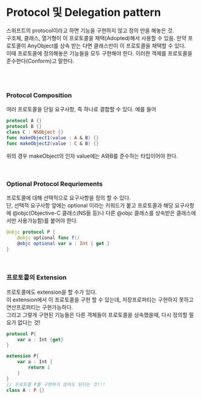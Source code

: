 # Protocol 및 Delegation pattern

스위프트의 protocol이라고 하면 기능을 구현하지 않고 정의 만을 해놓은 것.  
구조체, 클래스, 열거형이 이 프로토콜을 채택(Adopted)해서 사용할 수 있음. 만약 프로토콜이 AnyObject를 상속 받는 다면 클래스만이 이 프로토콜을 채택할 수 있다.  
이때 프로토콜에 정의해놓은 기능들을 모두 구현해야 한다. 이러한 객체를 프로토콜을 준수한다(Conform)고 말한다.

<br><br>

### **Protocol Composition**
여러 프로토콜을 단일 요구사항, 즉 하나로 결합할 수 있다. 예를 들어  
```swift
protocol A {}
protocol B {}
class C : NSObject {}
func makeObject1(value : A & B) {}
func makeObject2(value : C & B) {}
```  
위의 경우 makeObject의 인자 value에는 A와B를 준수하는 타입이어야 한다.  

<br>

### **Optional Protocol Requriements**
프로토콜에 대해 선택적으로 요구사항을 정의 할 수 있다.  
단, 선택적 요구사항 앞에는 optional 이라는 키워드가 붙고 프로토콜과 해당 요구사항에 @objc(Objective-C 클래스(NS들 등)나 다른 @objc 클래스를 상속받은 클래스에서만 사용가능함)를 붙어야 한다.
```swift
@objc protocol P {
    @objc optional func f()
    @objc optional var a : Int { get }
}
```

<br>

### **프로토콜의 Extension**
프로토콜에도 extension을 할 수가 있다.  
이 extension에서 이 프로토콜을 구현 할 수 있는데, 저장프로퍼티는 구현하지 못하고 연산프로퍼티는 구현가능하다.  
그리고 그렇게 구현된 기능들은 다른 객체들이 프로토콜을 상속했을때, 다시 정의할 필요가 없다는 것!
```swift
protocol P{
    var a : Int {get}
}

extension P{
    var a : Int {
        return 1
    }
}
// 프로토콜 P를 구현하지 않아도 된다는 것!!!
class A : P {}
```

